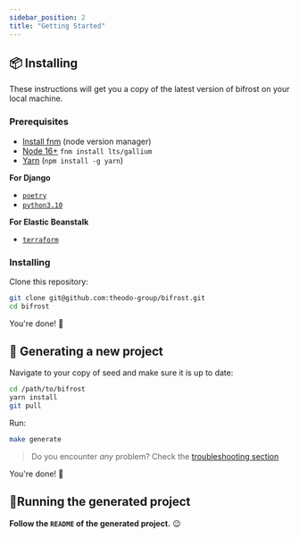 ```yaml
---
sidebar_position: 2
title: "Getting Started"
---
```


## 📦 Installing

These instructions will get you a copy of the latest version of bifrost on your local machine.

### Prerequisites

-   [Install fnm](https://github.com/Schniz/fnm#installation) (node version manager)
-   [Node 16+](https://nodejs.org/en/) `fnm install lts/gallium`
-   [Yarn](https://yarnpkg.com/fr/) (`npm install -g yarn`)

**For Django**

-   [`poetry`][poetry]
-   [`python3.10`][python3.10]

**For Elastic Beanstalk**

-   [`terraform`][terraform]

### Installing

Clone this repository:

```bash
git clone git@github.com:theodo-group/bifrost.git
cd bifrost
```

You're done! 🎉

## 🔧 Generating a new project

Navigate to your copy of seed and make sure it is up to date:

```bash
cd /path/to/bifrost
yarn install
git pull
```

Run:

```bash
make generate
```

> Do you encounter _any_ problem? Check the [troubleshooting section](#troubleshooting)

You're done! 🎉

## 🏃‍Running the generated project

**Follow the `README` of the generated project.** 😉

[poetry]: https://python-poetry.org/docs/
[python3.10]: https://www.notion.so/m33/Install-Python-31f3c8495a5d43aebf7845fcb3b9ce79
[terraform]: https://www.terraform.io/downloads.html
[yarn]: https://yarnpkg.com/en/docs/install#mac-stable
